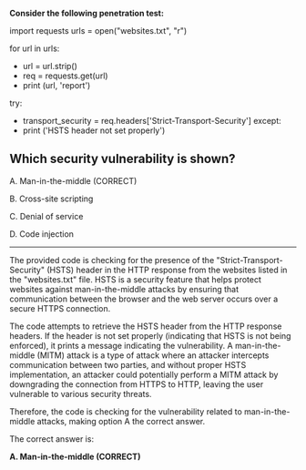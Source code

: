 **Consider the following penetration test:**
 
import requests 
urls = open("websites.txt", "r") 
  
for url in urls: 
  - url = url.strip() 
  - req = requests.get(url) 
  - print (url, 'report')
 
  try: 
   - transport_security = req.headers['Strict-Transport-Security'] 
   except: 
   - print ('HSTS header not set properly') 
 
## Which security vulnerability is shown? 
 
A. Man-in-the-middle  (CORRECT)

B. Cross-site scripting 

C. Denial of service

D. Code injection 

---

The provided code is checking for the presence of the "Strict-Transport-Security" (HSTS) header in the HTTP response from the websites listed in the "websites.txt" file. HSTS is a security feature that helps protect websites against man-in-the-middle attacks by ensuring that communication between the browser and the web server occurs over a secure HTTPS connection.

The code attempts to retrieve the HSTS header from the HTTP response headers. If the header is not set properly (indicating that HSTS is not being enforced), it prints a message indicating the vulnerability. A man-in-the-middle (MITM) attack is a type of attack where an attacker intercepts communication between two parties, and without proper HSTS implementation, an attacker could potentially perform a MITM attack by downgrading the connection from HTTPS to HTTP, leaving the user vulnerable to various security threats.

Therefore, the code is checking for the vulnerability related to man-in-the-middle attacks, making option A the correct answer.

The correct answer is:

**A. Man-in-the-middle (CORRECT)**
